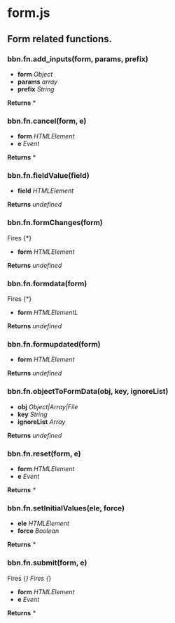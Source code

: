 # form.js

## Form related functions.

### **bbn.fn.add_inputs(form, params, prefix)**

* __form__ _Object_ 
* __params__ _array_ 
* __prefix__ _String_ 

**Returns** _*_ 

### **bbn.fn.cancel(form, e)**

* __form__ _HTMLElement_ 
* __e__ _Event_ 

**Returns** _*_ 

### **bbn.fn.fieldValue(field)**

* __field__ _HTMLElement_ 

**Returns** _undefined_ 

### **bbn.fn.formChanges(form)**

Fires {*}
* __form__ _HTMLElement_ 

**Returns** _undefined_ 

### **bbn.fn.formdata(form)**

Fires {*}
* __form__ _HTMLElementL_ 

**Returns** _undefined_ 

### **bbn.fn.formupdated(form)**

* __form__ _HTMLElement_ 

**Returns** _undefined_ 

### **bbn.fn.objectToFormData(obj, key, ignoreList)**

* __obj__ _Object|Array|File_ 
* __key__ _String_ 
* __ignoreList__ _Array_ 

**Returns** _undefined_ 

### **bbn.fn.reset(form, e)**

* __form__ _HTMLElement_ 
* __e__ _Event_ 

**Returns** _*_ 

### **bbn.fn.setInitialValues(ele, force)**

* __ele__ _HTMLElement_ 
* __force__ _Boolean_ 

**Returns** _*_ 

### **bbn.fn.submit(form, e)**

Fires {*}
Fires {*}
* __form__ _HTMLElement_ 
* __e__ _Event_ 

**Returns** _*_ 